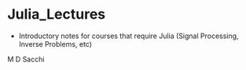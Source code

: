 # Julia_Lectures

- Introductory  notes for courses that require Julia (Signal Processing, Inverse Problems, etc)

M D Sacchi

